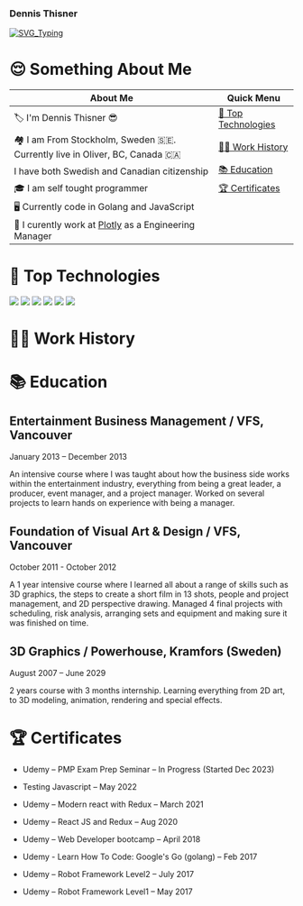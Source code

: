 ### Dennis Thisner

[![SVG_Typing](https://readme-typing-svg.herokuapp.com/?lines=Hello%2C+I+am+Dennis+as+dthisner;Golang+and+Cypress+Developer;Love+helping+people+succeed;Working+at+Plotly)](https://github.com/dthisner)

# 😌 Something About Me

| About Me                                                                   | Quick Menu                                                                                          |
| -------------------------------------------------------------------------- | --------------------------------------------------------------------------------------------------- |
| 🏷️ I'm Dennis Thisner 😎                                                   | [🔨 Top Technologies](#-top-technologies)                                                           |
| 🏘️ I am From Stockholm, Sweden 🇸🇪. Currently live in Oliver, BC, Canada 🇨🇦 | [👷‍♂️ Work History](https://github.com/dthisner/dthisner?tab=readme-ov-file#-%EF%B8%8F-work-history-) |
| I have both Swedish and Canadian citizenship                               | [📚 Education](https://github.com/dthisner/dthisner?tab=readme-ov-file#-books-education-)           |
| 🎓 I am self tought programmer                                             | [🏆 Certificates](https://github.com/dthisner/dthisner?tab=readme-ov-file#--certificates-)          |
| 🖥️ Currently code in Golang and JavaScript                                 |                                                                                                     |
| 🔭 I curently work at [Plotly](plotly.com) as a Engineering Manager        |                                                                                                     |

# 🔨 Top Technologies

<p align="left">
        <img
            src="https://img.shields.io/badge/Golang-black?&style=for-the-badge&logo=go"
        />
        <img
            src="https://img.shields.io/badge/JavaScript-black?&style=for-the-badge&logo=javascript"
        />
        <img
            src="https://img.shields.io/badge/Cypress-black?&style=for-the-badge&logo=cypress"
        />
        <img
            src="https://img.shields.io/badge/kubernetes-black?&style=for-the-badge&logo=kubernetes"
        />
        <img
            src="https://img.shields.io/badge/GitHub-black?&style=for-the-badge&logo=github"
        />
        <img
            src="https://img.shields.io/badge/jira-black?&style=for-the-badge&logo=jira-software"
        />
</p>

# 👷‍♂️ Work History

# 📚 Education

## Entertainment Business Management / VFS, Vancouver

January 2013 – December 2013

An intensive course where I was taught about how the business side works within the entertainment industry, everything from being a great leader, a producer, event manager, and a project manager. Worked on several projects to learn hands on experience with being a manager.

## Foundation of Visual Art & Design / VFS, Vancouver

October 2011 - October 2012

A 1 year intensive course where I learned all about a range of skills such as 3D graphics, the steps to create a short film in 13 shots, people and project management, and 2D perspective drawing. Managed 4 final projects with scheduling, risk analysis, arranging sets and equipment and making sure it was finished on time.

## 3D Graphics / Powerhouse, Kramfors (Sweden)

August 2007 – June 2029

2 years course with 3 months internship. Learning everything from 2D art, to 3D modeling, animation, rendering and special effects.

# 🏆 Certificates

- Udemy – PMP Exam Prep Seminar – In Progress (Started Dec 2023)

- Testing Javascript – May 2022

- Udemy – Modern react with Redux – March 2021

- Udemy – React JS and Redux – Aug 2020

- Udemy – Web Developer bootcamp – April 2018

- Udemy - Learn How To Code: Google's Go (golang) – Feb 2017

- Udemy – Robot Framework Level2 – July 2017

- Udemy – Robot Framework Level1 – May 2017
